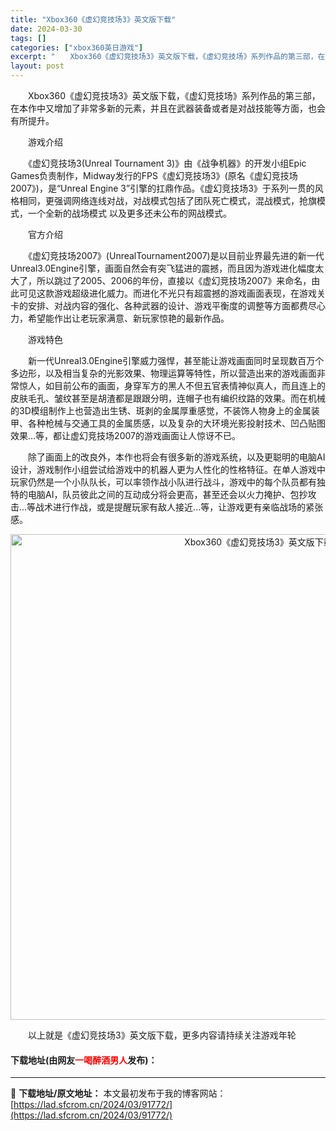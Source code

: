 ```yaml
---
title: "Xbox360《虚幻竞技场3》英文版下载"
date: 2024-03-30
tags: []
categories: ["xbox360英日游戏"]
excerpt: "　　Xbox360《虚幻竞技场3》英文版下载，《虚幻竞技场》系列作品的第三部，在本作中又增加了非常多新的元素，并且在武器装备或者是对战技能等方面，也会有所提升。 　　游戏介绍 　　《虚幻竞技场3(Unreal Tournament 3)》由《战争机器》的开发小组Epic Games负责制作，Midw&hellip;"
layout: post
---
```


 <p>　　Xbox360《虚幻竞技场3》英文版下载，《虚幻竞技场》系列作品的第三部，在本作中又增加了非常多新的元素，并且在武器装备或者是对战技能等方面，也会有所提升。</p> <p>　　游戏介绍</p> <p>　　《虚幻竞技场3(Unreal Tournament 3)》由《战争机器》的开发小组Epic Games负责制作，Midway发行的FPS《虚幻竞技场3》(原名《虚幻竞技场2007》)，是&ldquo;Unreal Engine 3&rdquo;引擎的扛鼎作品。《虚幻竞技场3》于系列一贯的风格相同，更强调网络连线对战，对战模式包括了团队死亡模式，混战模式，抢旗模式，一个全新的战场模式 以及更多还未公布的网战模式。</p> <p>　　官方介绍</p> <p>　　《虚幻竞技场2007》(UnrealTournament2007)是以目前业界最先进的新一代Unreal3.0Engine引擎，画面自然会有突飞猛进的震撼，而且因为游戏进化幅度太大了，所以跳过了2005、2006的年份，直接以《虚幻竞技场2007》来命名，由此可见这款游戏超级进化威力。而进化不光只有超震撼的游戏画面表现，在游戏关卡的安排、对战内容的强化、各种武器的设计、游戏平衡度的调整等方面都费尽心力，希望能作出让老玩家满意、新玩家惊艳的最新作品。</p> <p>　　游戏特色</p> <p>　　新一代Unreal3.0Engine引擎威力强悍，甚至能让游戏画面同时呈现数百万个多边形，以及相当复杂的光影效果、物理运算等特性，所以营造出来的游戏画面非常惊人，如目前公布的画面，身穿军方的黑人不但五官表情神似真人，而且连上的皮肤毛孔、皱纹甚至是胡渣都是跟跟分明，连帽子也有编织纹路的效果。而在机械的3D模组制作上也营造出生锈、斑剥的金属厚重感觉，不装饰人物身上的金属装甲、各种枪械与交通工具的金属质感，以及复杂的大环境光影投射技术、凹凸贴图效果...等，都让虚幻竞技场2007的游戏画面让人惊讶不已。</p> <p>　　除了画面上的改良外，本作也将会有很多新的游戏系统，以及更聪明的电脑AI设计，游戏制作小组尝试给游戏中的机器人更为人性化的性格特征。在单人游戏中玩家仍然是一个小队队长，可以率领作战小队进行战斗，游戏中的每个队员都有独特的电脑AI，队员彼此之间的互动成分将会更高，甚至还会以火力掩护、包抄攻击...等战术进行作战，或是提醒玩家有敌人接近...等，让游戏更有亲临战场的紧张感。</p> <p align="center"><img align="" border="0" src="https://lad.sfcrom.cn/wp-content/uploads/2024/03/20240330_6607d38fdf529.jpg" width="777" alt="Xbox360《虚幻竞技场3》英文版下载" /></p> <p>　　以上就是《虚幻竞技场3》英文版下载，更多内容请持续关注游戏年轮</p> <p><h4>下载地址(由网友<font color="red">一喝醉酒男人</font>发布)：</h4></p> 

---
📖 **下载地址/原文地址：** 本文最初发布于我的博客网站：[https://lad.sfcrom.cn/2024/03/91772/](https://lad.sfcrom.cn/2024/03/91772/)
